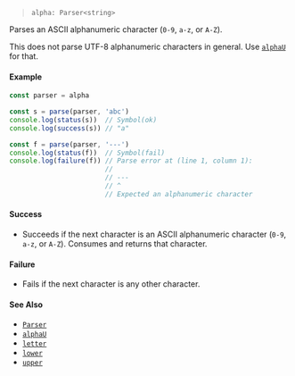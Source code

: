 <!--
 Copyright (c) 2020 Thomas J. Otterson
 
 This software is released under the MIT License.
 https://opensource.org/licenses/MIT
-->

> `alpha: Parser<string>`

Parses an ASCII alphanumeric character (`0-9`, `a-z`, or `A-Z`).

This does not parse UTF-8 alphanumeric characters in general. Use [`alphaU`](#alphaU) for that.

#### Example

```javascript
const parser = alpha

const s = parse(parser, 'abc')
console.log(status(s))  // Symbol(ok)
console.log(success(s)) // "a"

const f = parse(parser, '---')
console.log(status(f))  // Symbol(fail)
console.log(failure(f)) // Parse error at (line 1, column 1):
                        //
                        // ---
                        // ^
                        // Expected an alphanumeric character
```

#### Success

* Succeeds if the next character is an ASCII alphanumeric character (`0-9`, `a-z`, or `A-Z`). Consumes and returns that character.

#### Failure

* Fails if the next character is any other character.

#### See Also

* [`Parser`](../types/parser.md)
* [`alphaU`](alphau.md)
* [`letter`](letter.md)
* [`lower`](lower.md)
* [`upper`](upper.md)